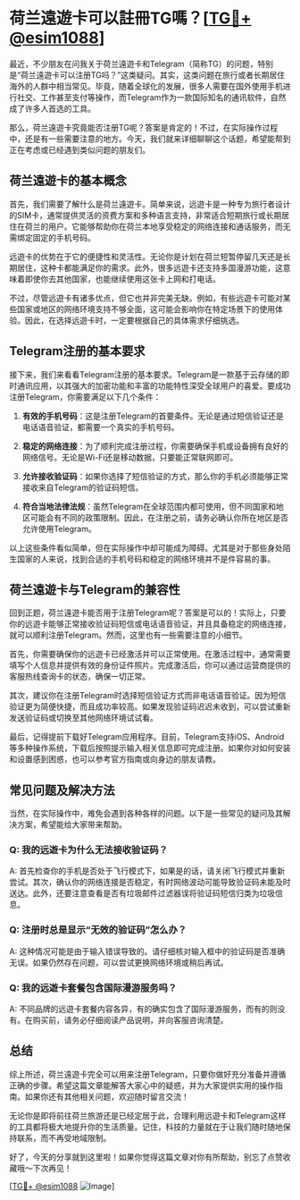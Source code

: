 # 荷兰遠遊卡可以註冊TG嗎？[[TG💪+ @esim1088](https://t.me/s/esim1088)]

最近，不少朋友在问我关于荷兰遠遊卡和Telegram（简称TG）的问题，特别是“荷兰遠遊卡可以注册TG吗？”这类疑问。其实，这类问题在旅行或者长期居住海外的人群中相当常见。毕竟，随着全球化的发展，很多人需要在国外使用手机进行社交、工作甚至支付等操作，而Telegram作为一款国际知名的通讯软件，自然成了许多人首选的工具。

那么，荷兰遠遊卡究竟能否注册TG呢？答案是肯定的！不过，在实际操作过程中，还是有一些需要注意的地方。今天，我们就来详细聊聊这个话题，希望能帮到正在考虑或已经遇到类似问题的朋友们。

## 荷兰遠遊卡的基本概念

首先，我们需要了解什么是荷兰遠遊卡。简单来说，远遊卡是一种专为旅行者设计的SIM卡，通常提供灵活的资费方案和多种语言支持，非常适合短期旅行或长期居住在荷兰的用户。它能够帮助你在荷兰本地享受稳定的网络连接和通话服务，而无需绑定固定的手机号码。

远遊卡的优势在于它的便捷性和灵活性。无论你是计划在荷兰短暂停留几天还是长期居住，这种卡都能满足你的需求。此外，很多远遊卡还支持多国漫游功能，这意味着即使你去其他国家，也能继续使用这张卡上网和打电话。

不过，尽管远遊卡有诸多优点，但它也并非完美无缺。例如，有些远遊卡可能对某些国家或地区的网络环境支持不够全面，这可能会影响你在特定场景下的使用体验。因此，在选择远遊卡时，一定要根据自己的具体需求仔细挑选。

## Telegram注册的基本要求

接下来，我们来看看Telegram注册的基本要求。Telegram是一款基于云存储的即时通讯应用，以其强大的加密功能和丰富的功能特性深受全球用户的喜爱。要成功注册Telegram，你需要满足以下几个条件：

1. **有效的手机号码**：这是注册Telegram的首要条件。无论是通过短信验证还是电话语音验证，都需要一个真实的手机号码。
   
2. **稳定的网络连接**：为了顺利完成注册过程，你需要确保手机或设备拥有良好的网络信号。无论是Wi-Fi还是移动数据，只要能正常联网即可。

3. **允许接收验证码**：如果你选择了短信验证的方式，那么你的手机必须能够正常接收来自Telegram的验证码短信。

4. **符合当地法律法规**：虽然Telegram在全球范围内都可使用，但不同国家和地区可能会有不同的政策限制。因此，在注册之前，请务必确认你所在地区是否允许使用Telegram。

以上这些条件看似简单，但在实际操作中却可能成为障碍。尤其是对于那些身处陌生国家的人来说，找到合适的手机号码和稳定的网络环境并不是件容易的事。

## 荷兰遠遊卡与Telegram的兼容性

回到正题，荷兰遠遊卡能否用于注册Telegram呢？答案是可以的！实际上，只要你的远遊卡能够正常接收验证码短信或电话语音验证，并且具备稳定的网络连接，就可以顺利注册Telegram。然而，这里也有一些需要注意的小细节。

首先，你需要确保你的远遊卡已经激活并可以正常使用。在激活过程中，通常需要填写个人信息并提供有效的身份证件照片。完成激活后，你可以通过运营商提供的客服热线查询卡的状态，确保一切正常。

其次，建议你在注册Telegram时选择短信验证方式而非电话语音验证。因为短信验证更为简便快捷，而且成功率较高。如果发现验证码迟迟未收到，可以尝试重新发送验证码或切换至其他网络环境试试看。

最后，记得提前下载好Telegram应用程序。目前，Telegram支持iOS、Android等多种操作系统，下载后按照提示输入相关信息即可完成注册。如果你对如何安装和设置感到困惑，也可以参考官方指南或向身边的朋友请教。

## 常见问题及解决方法

当然，在实际操作中，难免会遇到各种各样的问题。以下是一些常见的疑问及其解决方案，希望能给大家带来帮助。

### Q: 我的远遊卡为什么无法接收验证码？

A: 首先检查你的手机是否处于飞行模式下，如果是的话，请关闭飞行模式并重新尝试。其次，确认你的网络连接是否稳定，有时网络波动可能导致验证码未能及时送达。此外，还要注意查看是否有垃圾邮件过滤器误将验证码短信归类为垃圾信息。

### Q: 注册时总是显示“无效的验证码”怎么办？

A: 这种情况可能是由于输入错误导致的。请仔细核对输入框中的验证码是否准确无误。如果仍然存在问题，可以尝试更换网络环境或稍后再试。

### Q: 我的远遊卡套餐包含国际漫游服务吗？

A: 不同品牌的远遊卡套餐内容各异，有的确实包含了国际漫游服务，而有的则没有。在购买前，请务必仔细阅读产品说明，并向客服咨询清楚。

## 总结

综上所述，荷兰遠遊卡完全可以用来注册Telegram，只要你做好充分准备并遵循正确的步骤。希望这篇文章能解答大家心中的疑惑，并为大家提供实用的操作指南。如果你还有其他相关问题，欢迎随时留言交流！

无论你是即将前往荷兰旅游还是已经定居于此，合理利用远遊卡和Telegram这样的工具都将极大地提升你的生活质量。记住，科技的力量就在于让我们随时随地保持联系，而不再受地域限制。

好了，今天的分享就到这里啦！如果你觉得这篇文章对你有所帮助，别忘了点赞收藏哦～下次再见！

[[TG💪+ @esim1088](https://t.me/s/esim1088) ![Image](https://i.postimg.cc/4NQfJmqS/Snipaste-2025-05-13-00-14-12.png)]